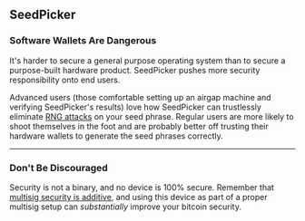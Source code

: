 ## SeedPicker

### Software Wallets Are Dangerous
It's harder to secure a general purpose operating system than to secure a purpose-built hardware product.
SeedPicker pushes more security responsibility onto end users.

Advanced users (those comfortable setting up an airgap machine and verifying SeedPicker's results) love how SeedPicker can trustlessly eliminate [RNG attacks](https://en.wikipedia.org/wiki/Random_number_generator_attack) on your seed phrase.
Regular users are more likely to shoot themselves in the foot and are probably better off trusting their hardware wallets to generate the seed phrases correctly.

---

### Don't Be Discouraged
Security is not a binary, and no device is 100% secure.
Remember that [multisig security is additive](#why-multisig), and using this device as part of a proper multisig setup can *substantially* improve your bitcoin security.
